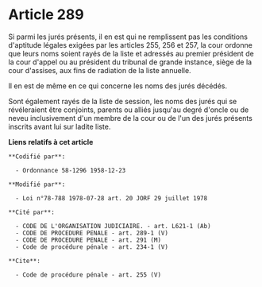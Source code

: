 # Article 289

Si parmi les jurés présents, il en est qui ne remplissent pas les conditions d'aptitude légales exigées par les articles 255,
256 et 257, la cour ordonne que leurs noms soient rayés de la liste et adressés au premier président de la cour d'appel ou au
président du tribunal de grande instance, siège de la cour d'assises, aux fins de radiation de la liste annuelle. 

Il en est de même en ce qui concerne les noms des jurés décédés. 

Sont également rayés de la liste de session, les noms des jurés qui se révéleraient être conjoints, parents ou alliés
jusqu'au degré d'oncle ou de neveu inclusivement d'un membre de la cour ou de l'un des jurés présents inscrits avant lui sur
ladite liste.

**Liens relatifs à cet article**

	**Codifié par**:

	  - Ordonnance 58-1296 1958-12-23

	**Modifié par**:

	  - Loi n°78-788 1978-07-28 art. 20 JORF 29 juillet 1978

	**Cité par**:

	  - CODE DE L'ORGANISATION JUDICIAIRE. - art. L621-1 (Ab)
	  - CODE DE PROCEDURE PENALE - art. 289-1 (V)
	  - CODE DE PROCEDURE PENALE - art. 291 (M)
	  - Code de procédure pénale - art. 234-1 (V)

	**Cite**:

	  - Code de procédure pénale - art. 255 (V)
